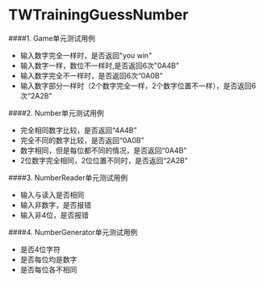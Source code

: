 # TWTrainingGuessNumber

####1. Game单元测试用例
* 输入数字完全一样时，是否返回"you win"
* 输入数字一样，数位不一样时,是否返回6次"0A4B"
* 输入数字完全不一样时，是否返回6次“0A0B”
* 输入数字部分一样时（2个数字完全一样，2个数字位置不一样），是否返回6次“2A2B”

####2. Number单元测试用例
* 完全相同数字比较，是否返回“4A4B”
* 完全不同的数字比较，是否返回“0A0B”
* 数字相同，但是每位都不同的情况，是否返回“0A4B”
* 2位数字完全相同，2位位置不同时，是否返回“2A2B”

####3. NumberReader单元测试用例
* 输入与读入是否相同
* 输入非数字，是否报错
* 输入非4位，是否报错

####4. NumberGenerator单元测试用例
* 是否4位字符
* 是否每位均是数字
* 是否每位各不相同

